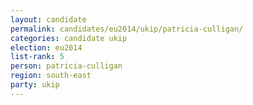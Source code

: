 ```yaml
---
layout: candidate
permalink: candidates/eu2014/ukip/patricia-culligan/
categories: candidate ukip
election: eu2014
list-rank: 5
person: patricia-culligan
region: south-east
party: ukip
---
```

